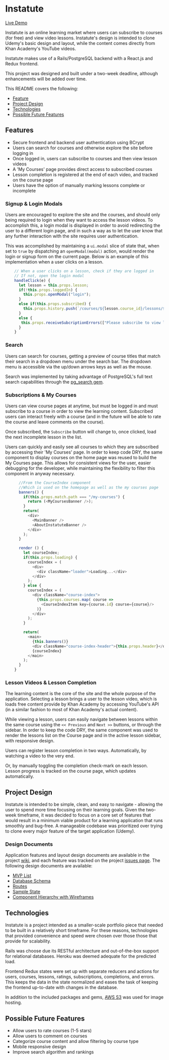 # Instatute

[Live Demo](https://udemy-clone.herokuapp.com/)

Instatute is an online learning market where users can subscribe to courses (for free) and view video lessons. Instatute's design is intended to clone Udemy's basic design and layout, while the content comes directly from Khan Academy's YouTube videos.

Instatute makes use of a Rails/PostgreSQL backend with a React.js and Redux frontend.

This project was designed and built under a two-week deadline, although enhancements will be added over time.

This README covers the following:
* [Feature](https://github.com/cjthom03/UdemyClone#features)
* [Project Design](https://github.com/cjthom03/UdemyClone#project-design)
* [Technologies](https://github.com/cjthom03/UdemyClone#technologies)
* [Possible Future Features](https://github.com/cjthom03/UdemyClone#possible-future-features)


## Features

* Secure frontend and backend user authentication using BCrypt
* Users can search for courses and otherwise explore the site before logging in
* Once logged in, users can subscribe to courses and then view lesson videos
* A 'My Courses' page provides direct access to subscribed courses
* Lesson completion is registered at the end of each video, and tracked on the course page
* Users have the option of manually marking lessons complete or incomplete

### Signup & Login Modals
Users are encouraged to explore the site and the courses, and should only being required to login when they want to access the lesson videos. To accomplish this, a login modal is displayed in order to avoid redirecting the user to a different login page, and in such a way as to let the user know that any further interaction with the site requires user authentication.

This was accomplished by maintaining a `ui.modal` slice of state that, when set to `true` by dispatching an `openModal(modal)` action, would render the login or signup form on the current page. Below is an example of this implementation when a user clicks on a lesson.

```javascript
    // When a user clicks on a lesson, check if they are logged in
    // If not, open the login modal
    handleClick(e) {
      let lesson = this.props.lesson;
      if(!this.props.loggedIn) {
        this.props.openModal("login");
      }
      else if(this.props.subscribed) {
        this.props.history.push(`/courses/${lesson.course_id}/lessons/${lesson.id}`);
      }
      else {
       this.props.receiveSubcriptionErrors(["Please subscribe to view lessons"]);
      }
    }
```

### Search
Users can search for courses, getting a preview of course titles that match their search in a dropdown menu under the search bar. The dropdown menu is accessible via the up/down arrows keys as well as the mouse.

Search was implemented by taking advantage of PostgreSQL's full text search capabilities through the [pg_search gem](https://github.com/Casecommons/pg_search).

### Subscriptions & My Courses
Users can view course pages at anytime, but must be logged in and must subscribe to a course in order to view the learning content. Subscribed users can interact freely with a course (and in the future will be able to rate the course and leave comments on the course).

Once subscribed, the `Subscribe` button will change to, once clicked, load the next incomplete lesson in the list.

Users can quickly and easily see all courses to which they are subscribed by accessing their 'My Courses' page. In order to keep code DRY, the same component to display courses on the home page was reused to build the My Courses page. This allows for consistent views for the user, easier debugging for the developer, while maintaining the flexibility to filter this component in anyway necessary.

```javascript
      //From the CourseIndex component
      //Which is used on the homepage as well as the my courses page
      banners() {
        if(this.props.match.path === "/my-courses") {
          return (<MyCoursesBanner />);
        }
        return(
          <div>
            <MainBanner />
            <AboutInstatuteBanner />
          </div>
        );
      }

      render () {
        let courseIndex;
        if(this.props.loading) {
          courseIndex = (
            <div>
              <div className="loader">Loading...</div>
            </div>
          );
        } else {
          courseIndex = (
            <div className="course-index">
              {this.props.courses.map( course =>
                <CourseIndexItem key={course.id} course={course}/>
              )}
            </div>
          );
        }

        return(
          <main>
            {this.banners()}
            <div className="course-index-header">{this.props.header}</div>
            {courseIndex}
          </main>
        );
      }
    }
```

### Lesson Videos & Lesson Completion
The learning content is the core of the site and the whole purpose of the application. Selecting a lesson brings a user to the lesson video, which is loads free content provide by Khan Academy by accessing YouTube's API (in a similar fashion to most of Khan Academy's actual content).

While viewing a lesson, users can easily navigate between lessons within the same course using the `<< Previous` and `Next >>` buttons, or through the sidebar. In order to keep the code DRY, the same component was used to render the lessons list on the Course page and in the active lesson sidebar, with responsive design.

Users can register lesson completion in two ways. Automatically, by watching a video to the very end.

Or, by manually toggling the completion check-mark on each lesson. Lesson progress is tracked on the course page, which updates automatically.

## Project Design
Instatute is intended to be simple, clean, and easy to navigate - allowing the user to spend more time focusing on their learning goals. Given the two-week timeframe, it was decided to focus on a core set of features that would result in a minimum viable product for a learning application that runs smoothly and bug-free. A manageable codebase was prioritized over trying to clone every major feature of the target application (Udemy).

### Design Documents
Application features and layout design documents are available in the project [wiki](https://github.com/cjthom03/UdemyClone/wiki), and each feature was tracked on the project [issues page](https://github.com/cjthom03/UdemyClone/issues). The following design documents are available:
+ [MVP List](https://github.com/cjthom03/UdemyClone/wiki/MVP-List)
+ [Database Schema](https://github.com/cjthom03/UdemyClone/wiki/Schema-Information)
+ [Routes](https://github.com/cjthom03/UdemyClone/wiki/Routes)
+ [Sample State](https://github.com/cjthom03/UdemyClone/wiki/Sample-State)
+ [Component Hierarchy with Wireframes](https://github.com/cjthom03/UdemyClone/wiki/Component-Hierarchy-with-Wireframes)


## Technologies
Instatute is a project intended as a smaller-scale portfolio piece that needed to be built in a relatively short timeframe. For these reasons, technologies that provided convenience and speed were chosen over those those that provide for scalability.

Rails was choose due its RESTful architecture and out-of-the-box support for relational databases. Heroku was deemed adequate for the predicted load.

Frontend Redux states were set up with separate reducers and actions for users, courses, lessons, ratings, subscriptions, completions, and errors. This keeps the data in the state normalized and eases the task of keeping the frontend up-to-date with changes in the database.

In addition to the included packages and gems, [AWS S3](https://aws.amazon.com/s3/) was used for image hosting.

## Possible Future Features
* Allow users to rate courses (1-5 stars)
* Allow users to comment on courses
* Categorize course content and allow filtering by course type
* Mobile responsive design
* Improve search algorithm and rankings
